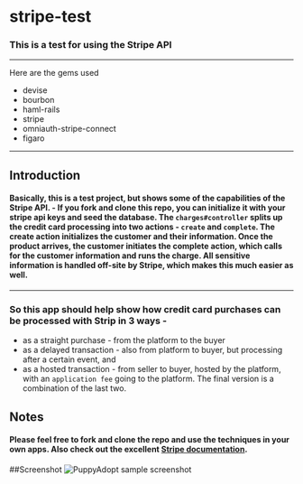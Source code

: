 # stripe-test
### This is a test for using the Stripe API
***
Here are the gems used
 + devise
 + bourbon
 + haml-rails
 + stripe
 + omniauth-stripe-connect
 + figaro
 
***
## Introduction
#### **Basically, this is a test project, but shows some of the capabilities of the Stripe API.** - If you fork and clone this repo, you can initialize it with your stripe api keys and seed the database. The `charges#controller` splits up the credit card processing into two actions - `create` and `complete`. The create action initializes the customer and their information. Once the product arrives, the customer initiates the complete action, which calls for the customer information and runs the charge. All sensitive information is handled off-site by Stripe, which makes this much easier as well.
***
### **So this app should help show how credit card purchases can be processed with Strip in 3 ways** -
  + as a straight purchase - from the platform to the buyer
  + as a delayed transaction - also from platform to buyer, but processing after a certain event, and
  + as a hosted transaction - from seller to buyer, hosted by the platform, with an `application fee` going to the platform. The final version is a combination of the last two.

###
## Notes
#### Please feel free to fork and clone the repo and use the techniques in your own apps. Also check out the excellent [Stripe documentation](https://stripe.com/docs).

##Screenshot
![PuppyAdopt sample screenshot]("https://github.com/tgoldenberg/stripe-test/app/assets/images/screen1.png")
